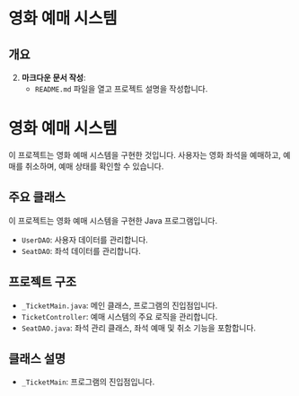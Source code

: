 # 영화 예매 시스템

## 개요
2. **마크다운 문서 작성**:
   - `README.md` 파일을 열고 프로젝트 설명을 작성합니다.


# 영화 예매 시스템

이 프로젝트는 영화 예매 시스템을 구현한 것입니다. 사용자는 영화 좌석을 예매하고, 예매를 취소하며, 예매 상태를 확인할 수 있습니다.

## 주요 클래스
이 프로젝트는 영화 예매 시스템을 구현한 Java 프로그램입니다.

- `UserDAO`: 사용자 데이터를 관리합니다.
- `SeatDAO`: 좌석 데이터를 관리합니다.
## 프로젝트 구조

- `_TicketMain.java`: 메인 클래스, 프로그램의 진입점입니다.
- `TicketController`: 예매 시스템의 주요 로직을 관리합니다.
- `SeatDAO.java`: 좌석 관리 클래스, 좌석 예매 및 취소 기능을 포함합니다.

## 클래스 설명

- `_TicketMain`: 프로그램의 진입점입니다.

